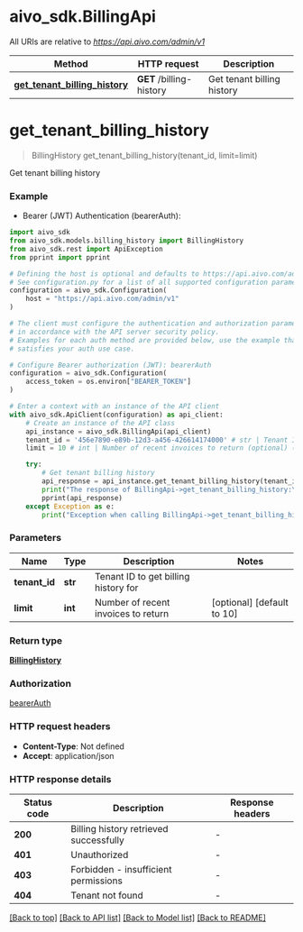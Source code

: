 # aivo_sdk.BillingApi

All URIs are relative to *https://api.aivo.com/admin/v1*

Method | HTTP request | Description
------------- | ------------- | -------------
[**get_tenant_billing_history**](BillingApi.md#get_tenant_billing_history) | **GET** /billing-history | Get tenant billing history


# **get_tenant_billing_history**
> BillingHistory get_tenant_billing_history(tenant_id, limit=limit)

Get tenant billing history

### Example

* Bearer (JWT) Authentication (bearerAuth):

```python
import aivo_sdk
from aivo_sdk.models.billing_history import BillingHistory
from aivo_sdk.rest import ApiException
from pprint import pprint

# Defining the host is optional and defaults to https://api.aivo.com/admin/v1
# See configuration.py for a list of all supported configuration parameters.
configuration = aivo_sdk.Configuration(
    host = "https://api.aivo.com/admin/v1"
)

# The client must configure the authentication and authorization parameters
# in accordance with the API server security policy.
# Examples for each auth method are provided below, use the example that
# satisfies your auth use case.

# Configure Bearer authorization (JWT): bearerAuth
configuration = aivo_sdk.Configuration(
    access_token = os.environ["BEARER_TOKEN"]
)

# Enter a context with an instance of the API client
with aivo_sdk.ApiClient(configuration) as api_client:
    # Create an instance of the API class
    api_instance = aivo_sdk.BillingApi(api_client)
    tenant_id = '456e7890-e89b-12d3-a456-426614174000' # str | Tenant ID to get billing history for
    limit = 10 # int | Number of recent invoices to return (optional) (default to 10)

    try:
        # Get tenant billing history
        api_response = api_instance.get_tenant_billing_history(tenant_id, limit=limit)
        print("The response of BillingApi->get_tenant_billing_history:\n")
        pprint(api_response)
    except Exception as e:
        print("Exception when calling BillingApi->get_tenant_billing_history: %s\n" % e)
```



### Parameters


Name | Type | Description  | Notes
------------- | ------------- | ------------- | -------------
 **tenant_id** | **str**| Tenant ID to get billing history for | 
 **limit** | **int**| Number of recent invoices to return | [optional] [default to 10]

### Return type

[**BillingHistory**](BillingHistory.md)

### Authorization

[bearerAuth](../README.md#bearerAuth)

### HTTP request headers

 - **Content-Type**: Not defined
 - **Accept**: application/json

### HTTP response details

| Status code | Description | Response headers |
|-------------|-------------|------------------|
**200** | Billing history retrieved successfully |  -  |
**401** | Unauthorized |  -  |
**403** | Forbidden - insufficient permissions |  -  |
**404** | Tenant not found |  -  |

[[Back to top]](#) [[Back to API list]](../README.md#documentation-for-api-endpoints) [[Back to Model list]](../README.md#documentation-for-models) [[Back to README]](../README.md)

